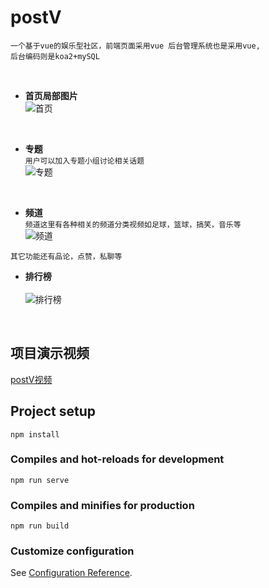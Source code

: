 # postV

```
一个基于vue的娱乐型社区，前端页面采用vue 后台管理系统也是采用vue, 
后台编码则是koa2+mySQL 
```
<br>

* **首页局部图片**<br>
![首页](https://wx1.sinaimg.cn/large/008asUO8ly1grwmbiyjxbj31h10pvqm5.jpg)
  
<br>
  
* **专题** <br>
```用户可以加入专题小组讨论相关话题```<br>
![专题](https://wx1.sinaimg.cn/large/008asUO8ly1grwmfx7jn2j31h40q5gwp.jpg)
<br>
  
* **频道**
  <br>
```频道这里有各种相关的频道分类视频如足球，篮球，搞笑，音乐等```
  <br>
![频道](https://wx1.sinaimg.cn/large/008asUO8ly1grwmiy9z6hj31gt0q6tra.jpg)
  <br>
  
```其它功能还有品论，点赞，私聊等```
<br>
* **排行榜**<br><br>
![排行榜](https://wx1.sinaimg.cn/large/008asUO8ly1grwn9zgozzj31hc0rkdu2.jpg)
<br>

## 项目演示视频
  [postV视频](https://f.video.weibocdn.com/WbdlLmQ0lx07On0xeg3601041202gfxl0E010.mp4?label=mp4_1080p&template=1920x1080.25.0&trans_finger=706238e13862eac9158714b62b2988d4&media_id=4660976629514397&tp=8x8A3El:YTkl0eM8&us=0&ori=1&bf=2&ot=h&ps=3lckmu&uid=8asUO8&ab=3915-g1,966-g1,1493-g0,3601-g11,1192-g0,1191-g0,1258-g0&Expires=1626751123&ssig=FKci0%2FGa1N&KID=unistore,video)
## Project setup
```
npm install
```

### Compiles and hot-reloads for development
```
npm run serve
```

### Compiles and minifies for production
```
npm run build
```

### Customize configuration
See [Configuration Reference](https://cli.vuejs.org/config/).

